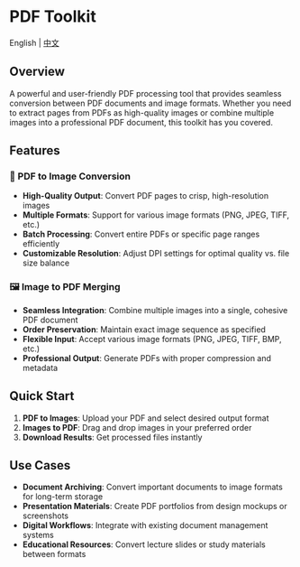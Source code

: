 # PDF Toolkit

English | [中文](./README_zh-CN.md)

## Overview

A powerful and user-friendly PDF processing tool that provides seamless conversion between PDF documents and image formats. Whether you need to extract pages from PDFs as high-quality images or combine multiple images into a professional PDF document, this toolkit has you covered.

## Features

### 📄 PDF to Image Conversion
- **High-Quality Output**: Convert PDF pages to crisp, high-resolution images
- **Multiple Formats**: Support for various image formats (PNG, JPEG, TIFF, etc.)
- **Batch Processing**: Convert entire PDFs or specific page ranges efficiently
- **Customizable Resolution**: Adjust DPI settings for optimal quality vs. file size balance

### 🖼️ Image to PDF Merging
- **Seamless Integration**: Combine multiple images into a single, cohesive PDF document
- **Order Preservation**: Maintain exact image sequence as specified
- **Flexible Input**: Accept various image formats (PNG, JPEG, TIFF, BMP, etc.)
- **Professional Output**: Generate PDFs with proper compression and metadata

## Quick Start

1. **PDF to Images**: Upload your PDF and select desired output format
2. **Images to PDF**: Drag and drop images in your preferred order
3. **Download Results**: Get processed files instantly

## Use Cases

- **Document Archiving**: Convert important documents to image formats for long-term storage
- **Presentation Materials**: Create PDF portfolios from design mockups or screenshots
- **Digital Workflows**: Integrate with existing document management systems
- **Educational Resources**: Convert lecture slides or study materials between formats